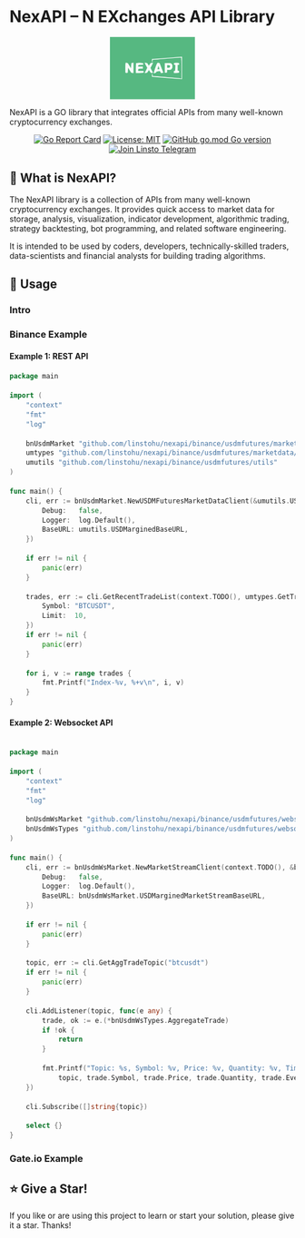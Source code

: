 # NexAPI – N EXchanges API Library

<p align="center">
<img align="center" width="150px" src="./docs/imgs/nexapi.svg">
</p>

NexAPI is a GO library that integrates official APIs from many well-known cryptocurrency exchanges.

<div align=center>

[![Go Report Card](https://goreportcard.com/badge/github.com/linstohu/nexapi)](https://goreportcard.com/report/github.com/linstohu/nexapi)
[![License: MIT](https://img.shields.io/badge/License-MIT-yellow.svg)](https://opensource.org/licenses/MIT)
[![GitHub go.mod Go version](https://img.shields.io/github/go-mod/go-version/linstohu/nexapi)](https://github.com/linstohu/nexapi/blob/main/go.mod)
[![Join Linsto Telegram](https://img.shields.io/badge/telegram-linsto-brightgreen?logo=telegram)](https://t.me/linstohu)

</div>

## 🤷‍ What is NexAPI?

The NexAPI library is a collection of APIs from many well-known cryptocurrency exchanges. It provides quick access to market data for storage, analysis, visualization, indicator development, algorithmic trading, strategy backtesting, bot programming, and related software engineering.

It is intended to be used by coders, developers, technically-skilled traders, data-scientists and financial analysts for building trading algorithms.

## 🔎 Usage

### Intro

### Binance Example

#### Example 1: REST API

```go
package main

import (
	"context"
	"fmt"
	"log"

	bnUsdmMarket "github.com/linstohu/nexapi/binance/usdmfutures/marketdata"
	umtypes "github.com/linstohu/nexapi/binance/usdmfutures/marketdata/types"
	umutils "github.com/linstohu/nexapi/binance/usdmfutures/utils"
)

func main() {
	cli, err := bnUsdmMarket.NewUSDMFuturesMarketDataClient(&umutils.USDMarginedClientCfg{
		Debug:   false,
		Logger:  log.Default(),
		BaseURL: umutils.USDMarginedBaseURL,
	})

	if err != nil {
		panic(err)
	}

	trades, err := cli.GetRecentTradeList(context.TODO(), umtypes.GetTradeParams{
		Symbol: "BTCUSDT",
		Limit:  10,
	})
	if err != nil {
		panic(err)
	}

	for i, v := range trades {
		fmt.Printf("Index-%v, %+v\n", i, v)
	}
}
```

#### Example 2: Websocket API

```go

package main

import (
	"context"
	"fmt"
	"log"

	bnUsdmWsMarket "github.com/linstohu/nexapi/binance/usdmfutures/websocketmarket"
	bnUsdmWsTypes "github.com/linstohu/nexapi/binance/usdmfutures/websocketmarket/types"
)

func main() {
	cli, err := bnUsdmWsMarket.NewMarketStreamClient(context.TODO(), &bnUsdmWsMarket.USDMarginedMarketStreamCfg{
		Debug:   false,
		Logger:  log.Default(),
		BaseURL: bnUsdmWsMarket.USDMarginedMarketStreamBaseURL,
	})

	if err != nil {
		panic(err)
	}

	topic, err := cli.GetAggTradeTopic("btcusdt")
	if err != nil {
		panic(err)
	}

	cli.AddListener(topic, func(e any) {
		trade, ok := e.(*bnUsdmWsTypes.AggregateTrade)
		if !ok {
			return
		}

		fmt.Printf("Topic: %s, Symbol: %v, Price: %v, Quantity: %v, Time: %v\n",
			topic, trade.Symbol, trade.Price, trade.Quantity, trade.EventTime)
	})

	cli.Subscribe([]string{topic})

	select {}
}

```

### Gate.io Example

## ⭐ Give a Star!

If you like or are using this project to learn or start your solution, please give it a star. Thanks!